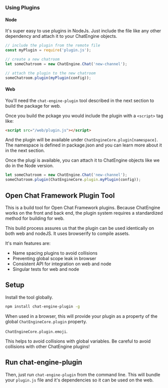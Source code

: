 ### Using Plugins

#### Node

It's super easy to use plugins in NodeJs. Just include the file like any other
dependency and attach it to your ChatEngine objects.

```js
// include the plugin from the remote file
const myPlugin = require('plugin.js');

// create a new chatroom
let someChatroom = new ChatEngine.Chat('new-channel');

// attach the plugin to the new chatroom
someChatroom.plugin(myPlugin(config));
```

#### Web

You'll need the ```chat-engine-plugin``` tool described in the next section to
build the package for web.

Once you build the pckage you would include the plugin with a ```<script>``` tag like:

```html
<script src="/web/plugin.js"></script>
```

And the plugin will be available under ```ChatEngineCore.plugin[namespace]```.
The namespace is defined in package.json and you can learn more about it in the
next section.

Once the plugi is available, you can attach it to ChatEngine objects like we do in the
Node version.

```js
let someChatroom = new ChatEngine.Chat('new-channel');
someChatroom.plugin(ChatEngineCore.plugin.myPlugin(config));
```

## Open Chat Framework Plugin Tool

This is a build tool for Open Chat Framework plugins. Because ChatEngine works
on the front and back end, the plugin system requires a standardized method
for building for web.

This build process assures us that the plugin can be used identically on
both web and nodeJS. It uses browserify to compile assets.

It's main features are:

- Name spacing plugins to avoid collisions
- Preventing global scope leak in browser
- Consistent API for integration on web and node
- Singular tests for web and node

## Setup

Install the tool globally.

```sh
npm install chat-engine-plugin -g
```

When used in a browser, this will provide your plugin as a property of the
global ```ChatEngineCore.plugin``` property.

```ChatEngineCore.plugin.emoji```.

This helps to avoid collisions with
global variables. Be careful to avoid collisions with other ChatEngine plugins!

## Run chat-engine-plugin

Then, just run ```chat-engine-plugin``` from the command line. This will bundle your
```plugin.js``` file and it's dependencies so it can be used on the web.
